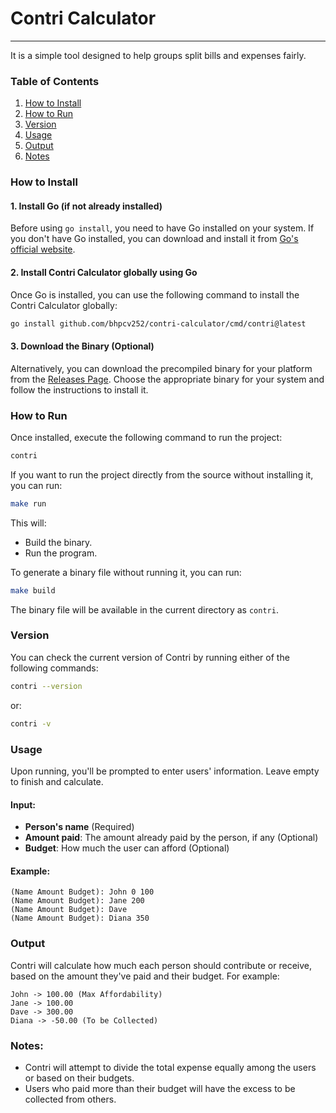 # Contri Calculator

---

It is a simple tool designed to help groups split bills and expenses fairly.

### Table of Contents

1. [How to Install](#how-to-install)
2. [How to Run](#how-to-run)
3. [Version](#version)
4. [Usage](#usage)
5. [Output](#output)
6. [Notes](#notes)

### How to Install

#### 1. **Install Go** (if not already installed)

Before using `go install`, you need to have Go installed on your system. If you don't have Go installed, you can download and install it from [Go's official website](https://golang.org/dl/).

#### 2. **Install Contri Calculator** globally using Go

Once Go is installed, you can use the following command to install the Contri Calculator globally:

```bash
go install github.com/bhpcv252/contri-calculator/cmd/contri@latest
```

#### 3. **Download the Binary (Optional)**

Alternatively, you can download the precompiled binary for your platform from the [Releases Page](https://github.com/bhpcv252/contri-calculator/releases). Choose the appropriate binary for your system and follow the instructions to install it.

### How to Run

Once installed, execute the following command to run the project:

```bash
contri
```

If you want to run the project directly from the source without installing it, you can run:

```bash
make run
```

This will:

- Build the binary.
- Run the program.

To generate a binary file without running it, you can run:

```bash
make build
```

The binary file will be available in the current directory as `contri`.

### Version

You can check the current version of Contri by running either of the following commands:

```bash
contri --version
```

or:

```bash
contri -v
```

### Usage

Upon running, you'll be prompted to enter users' information. Leave empty to finish and calculate.

#### Input:

- **Person's name** (Required)
- **Amount paid**: The amount already paid by the person, if any (Optional)
- **Budget**: How much the user can afford (Optional)

#### Example:

```
(Name Amount Budget): John 0 100
(Name Amount Budget): Jane 200
(Name Amount Budget): Dave
(Name Amount Budget): Diana 350
```

### Output

Contri will calculate how much each person should contribute or receive, based on the amount they've paid and their budget. For example:

```
John -> 100.00 (Max Affordability)
Jane -> 100.00
Dave -> 300.00
Diana -> -50.00 (To be Collected)
```

### Notes:

- Contri will attempt to divide the total expense equally among the users or based on their budgets.
- Users who paid more than their budget will have the excess to be collected from others.
